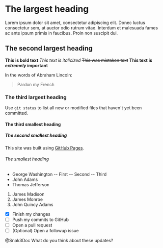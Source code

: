 # The largest heading

Lorem ipsum dolor sit amet, consectetur adipiscing elit. Donec luctus consectetur sem, at auctor odio rutrum vitae. Interdum et malesuada fames ac ante ipsum primis in faucibus. Proin non suscipit dui.

## The second largest heading
**This is bold text**
*This text is italicized*
~~This was mistaken text~~
**This text is _extremely_ important**

In the words of Abraham Lincoln:

> Pardon my French

### The third largest heading

Use `git status` to list all new or modified files that haven't yet been committed.

#### The third smallest heading

##### The second smallest heading

This site was built using [GitHub Pages](https://pages.github.com/).

###### The smallest heading

- George Washington
-- First
-- Second
-- Third
- John Adams
- Thomas Jefferson

1. James Madison
2. James Monroe
3. John Quincy Adams

- [x] Finish my changes
- [ ] Push my commits to GitHub
- [ ] Open a pull request
- [ ] \(Optional) Open a followup issue

@Snak3Doc What do you think about these updates?
